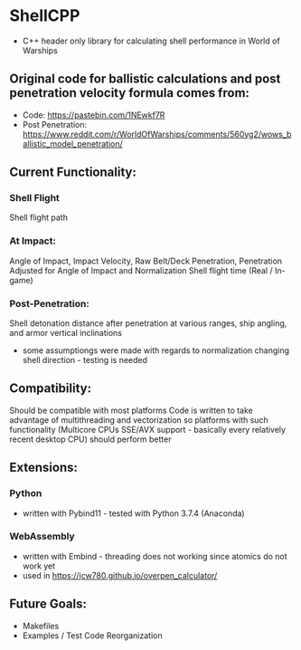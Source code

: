# ShellCPP
- C++ header only library for calculating shell performance in World of Warships
## Original code for ballistic calculations and post penetration velocity formula comes from: 
- Code: https://pastebin.com/1NEwkf7R
- Post Penetration: https://www.reddit.com/r/WorldOfWarships/comments/560yg2/wows_ballistic_model_penetration/
## Current Functionality:
### Shell Flight
Shell flight path
### At Impact:
Angle of Impact, Impact Velocity, Raw Belt/Deck Penetration, Penetration Adjusted for Angle of Impact and Normalization
Shell flight time (Real / In-game)
### Post-Penetration:
Shell detonation distance after penetration at various ranges, ship angling, and armor vertical inclinations
- some assumptiongs were made with regards to normalization changing shell direction - testing is needed
## Compatibility:
Should be compatible with most platforms
Code is written to take advantage of multithreading and vectorization so platforms with such functionality (Multicore CPUs SSE/AVX support - basically every relatively recent desktop CPU) should perform better
## Extensions:
### Python 
- written with Pybind11 - tested with Python 3.7.4 (Anaconda)
### WebAssembly 
- written with Embind - threading does not working since atomics do not work yet
- used in https://jcw780.github.io/overpen_calculator/ 
## Future Goals:
- Makefiles
- Examples / Test Code Reorganization




